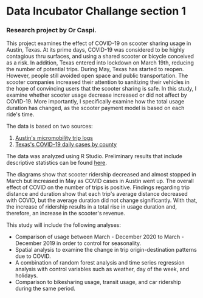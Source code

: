 # Data Incubator Challange section 1
### Research project by Or Caspi.

This project examines the effect of COVID-19 on scooter sharing usage in Austin, Texas.
At its prime days, COVID-19 was considered to be highly contagious thru surfaces, and using a shared scooter or bicycle conceived as a risk. In addition, Texas entered into lockdown on March 19th, reducing the number of potential trips.
During May, Texas has started to reopen. However, people still avoided open space and public transportation. The scooter companies increased their attention to sanitizing their vehicles in the hope of convincing users that the scooter sharing is safe.
In this study, I examine whether scooter usage decrease increased or did not affect by COVID-19. More importantly, I specifically examine how the total usage duration has changed, as the scooter payment model is based on each ride's time. 

The data is based on two sources:
1. [Austin's micromobility trip logs](https://data.austintexas.gov/Transportation-and-Mobility/Dockless-Vehicle-Trips/7d8e-dm7r)
2. [Texas's COVID-19 daily cases by county](https://dshs.texas.gov/coronavirus/additionaldata.aspx)

The data was analyzed using R Studio.
Preliminary results that include descriptive statistics can be found [here](https://raw.githubusercontent.com/caspior/DIC1/main/Section1.html).

The diagrams show that scooter ridership decreased and almost stopped in March but increased in May as COVID cases in Austin went up. The overall effect of COVID on the number of trips is positive. Findings regarding trip distance and duration show that each trip's average distance decreased with COVID, but the average duration did not change significantly. With that, the increase of ridership results in a total rise in usage duration and, therefore, an increase in the scooter's revenue.

This study will include the following analyses:
- Comparison of usage between March - December 2020 to March - December 2019 in order to control for seasonality.
- Spatial analysis to examine the change in trip origin-destination patterns due to COVID.
- A combination of random forest analysis and time series regression analysis with control variables such as weather, day of the week, and holidays.
- Comparison to bikesharing usage, transit usage, and car ridership during the same period.
